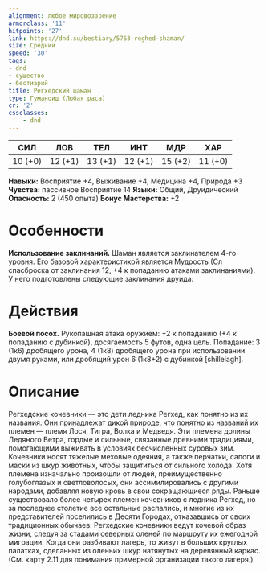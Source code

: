 ```yaml
---
alignment: любое мировоззрение
armorclass: '11'
hitpoints: '27'
link: https://dnd.su/bestiary/5763-reghed-shaman/
size: Средний
speed: '30'
tags:
- dnd
- существо
- бестиарий
title: Регхедский шаман
type: Гуманоид (Любая раса)
cr: '2'
cssclasses:
    - dnd
---
```



| СИЛ | ЛОВ | ТЕЛ | ИНТ | МДР | ХАР |
|---|---|---|---|---|---|
| 10 (+0) | 12 (+1) | 13 (+1) | 12 (+1) | 15 (+2) | 11 (+0) |
**Навыки:** Восприятие +4, Выживание +4, Медицина +4, Природа +3
**Чувства:** пассивное Восприятие 14
**Языки:** Общий, Друидический
**Опасность:** 2 (450 опыта)
**Бонус Мастерства:** +2


# Особенности
**Использование заклинаний.** Шаман является заклинателем 4-го уровня. Его базовой характеристикой является Мудрость (Сл спасброска от заклинания 12, +4 к попаданию атаками заклинаниями). У него подготовлены следующие заклинания друида:


# Действия
**Боевой посох.** Рукопашная атака оружием: +2 к попаданию (+4 к попаданию с дубинкой), досягаемость 5 футов, одна цель. Попадание: 3 (1к6) дробящего урона, 4 (1к8) дробящего урона при использовании двумя руками, или дробящий урон 6 (1к8+2) с дубинкой [shillelagh].


# Описание
Регхедские кочевники — это дети ледника Регхед, как понятно из их названия. Они принадлежат дикой природе, что понятно из названий их племен — племя Лося, Тигра, Волка и Медведя. Эти племена долины Ледяного Ветра, гордые и сильные, связанные древними традициями, помогающими выживать в условиях бесчисленных суровых зим. Кочевники носят тяжелые меховые одеяния, а также перчатки, сапоги и маски из шкур животных, чтобы защититься от сильного холода. Хотя племена изначально произошли от людей, преимущественно голубоглазых и светловолосых, они ассимилировались с другими народами, добавляя новую кровь в свои сокращающиеся ряды. Раньше существовало более четырех племен кочевников с ледника Регхед, но за последнее столетие все остальные распались, и многие из их представителей поселились в Десяти Городах, отказавшись от своих традиционных обычаев. Регхедские кочевники ведут кочевой образ жизни, следуя за стадами северных оленей по маршруту их ежегодной миграции. Когда они разбивают лагерь, то живут в больших круглых палатках, сделанных из оленьих шкур натянутых на деревянный каркас. (См. карту 2.11 для понимания примерной организации такого лагеря.)